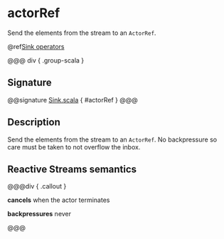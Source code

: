 # actorRef

Send the elements from the stream to an `ActorRef`.

@ref[Sink operators](../index.md#sink-operators)

@@@ div { .group-scala }
## Signature

@@signature [Sink.scala](/akka-stream/src/main/scala/akka/stream/scaladsl/Sink.scala) { #actorRef }
@@@

## Description

Send the elements from the stream to an `ActorRef`. No backpressure so care must be taken to not overflow the inbox.

## Reactive Streams semantics

@@@div { .callout }

**cancels** when the actor terminates

**backpressures** never

@@@


